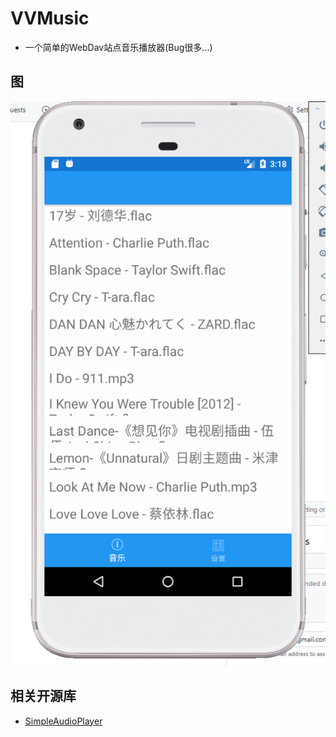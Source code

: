 # VVMusic

- 一个简单的WebDav站点音乐播放器(Bug很多...)

## 图
<img src="docs/images/image_1.png">

## 相关开源库
- [SimpleAudioPlayer](https://github.com/adrianstevens/Xamarin-Plugins)
